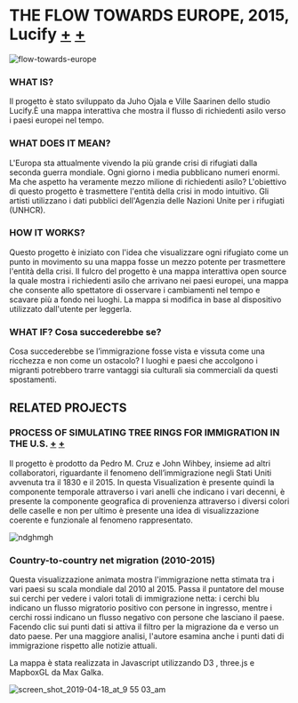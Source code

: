 # THE FLOW TOWARDS EUROPE, 2015, Lucify [+](https://www.lucify.com/the-flow-towards-europe/) [+](https://dublin.sciencegallery.com/trauma-exhibits/the-flow-towards-europe)
![flow-towards-europe](https://user-images.githubusercontent.com/79698027/122647304-e884a600-d123-11eb-82e1-0a65d8128b27.png)

### WHAT IS?  
Il progetto è stato sviluppato da Juho Ojala e Ville Saarinen dello studio Lucify.È una mappa interattiva che mostra il flusso di richiedenti asilo verso i paesi europei nel tempo.

### WHAT DOES IT MEAN?    
L'Europa sta attualmente vivendo la più grande crisi di rifugiati dalla seconda guerra mondiale. Ogni giorno i media pubblicano numeri enormi. Ma che aspetto ha veramente mezzo milione di richiedenti asilo? L'obiettivo di questo progetto è trasmettere l'entità della crisi in modo intuitivo. Gli artisti utilizzano i dati pubblici dell'Agenzia delle Nazioni Unite per i rifugiati (UNHCR).

### HOW IT WORKS?  
Questo progetto è iniziato con l'idea che visualizzare ogni rifugiato come un punto in movimento su una mappa fosse un mezzo potente per trasmettere l'entità della crisi. Il fulcro del progetto è una mappa interattiva open source la quale mostra i richiedenti asilo che arrivano nei paesi europei, una mappa che consente allo spettatore di osservare i cambiamenti nel tempo e scavare più a fondo nei luoghi. La mappa si modifica in base al dispositivo utilizzato dall'utente per leggerla.

### WHAT IF?  Cosa succederebbe se?
Cosa succederebbe se l’immigrazione fosse vista e vissuta come una ricchezza e non come un ostacolo? I luoghi e paesi che accolgono i migranti potrebbero trarre vantaggi sia culturali sia commerciali da questi spostamenti.

## RELATED PROJECTS

### PROCESS OF SIMULATING TREE RINGS FOR IMMIGRATION IN THE U.S. [+](https://web.northeastern.edu/naturalizing-immigration-dataviz/download/portfolio-camera-ready.pdf) [+](https://www.quantitas.it/it/immigrazione_us_dataviz/)
Il progetto è prodotto da Pedro M. Cruz e John Wihbey, insieme ad altri collaboratori, riguardante il fenomeno dell’immigrazione negli Stati Uniti avvenuta tra il 1830 e il 2015. In questa Visualization è presente quindi la componente temporale attraverso i vari anelli che indicano i vari decenni, è presente la componente geografica di provenienza attraverso i diversi colori delle caselle e non per ultimo è presente una idea di visualizzazione coerente e funzionale al fenomeno rappresentato.

![ndghmgh](https://user-images.githubusercontent.com/79698027/122673640-a74acf80-d1d1-11eb-8a11-5b94281d2f1f.JPG)

### Country-to-country net migration (2010-2015)
Questa visualizzazione animata mostra l'immigrazione netta stimata tra i vari paesi su scala mondiale dal 2010 al 2015. Passa il puntatore del mouse sui cerchi per vedere i valori totali di immigrazione netta: i cerchi blu indicano un flusso migratorio positivo con persone in ingresso, mentre i cerchi rossi indicano un flusso negativo con persone che lasciano il paese. Facendo clic sui punti dati si attiva il filtro per la migrazione da e verso un dato paese. Per una maggiore analisi, l'autore esamina anche i punti dati di immigrazione rispetto alle notizie attuali.

La mappa è stata realizzata in Javascript utilizzando D3 , three.js e MapboxGL da Max Galka.

![screen_shot_2019-04-18_at_9 55 03_am](https://user-images.githubusercontent.com/79698027/122675010-d9f7c680-d1d7-11eb-950e-925f34525e0a.png)



